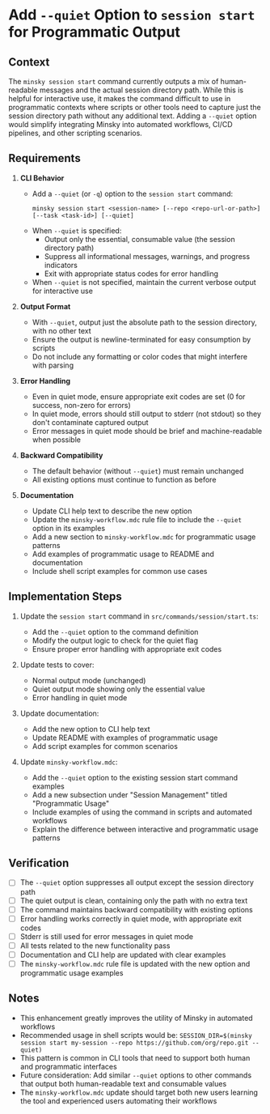 # Add `--quiet` Option to `session start` for Programmatic Output

## Context

The `minsky session start` command currently outputs a mix of human-readable messages and the actual session directory path. While this is helpful for interactive use, it makes the command difficult to use in programmatic contexts where scripts or other tools need to capture just the session directory path without any additional text. Adding a `--quiet` option would simplify integrating Minsky into automated workflows, CI/CD pipelines, and other scripting scenarios.

## Requirements

1. **CLI Behavior**

   - Add a `--quiet` (or `-q`) option to the `session start` command:
     ```
     minsky session start <session-name> [--repo <repo-url-or-path>] [--task <task-id>] [--quiet]
     ```
   - When `--quiet` is specified:
     - Output only the essential, consumable value (the session directory path)
     - Suppress all informational messages, warnings, and progress indicators
     - Exit with appropriate status codes for error handling
   - When `--quiet` is not specified, maintain the current verbose output for interactive use

2. **Output Format**

   - With `--quiet`, output just the absolute path to the session directory, with no other text
   - Ensure the output is newline-terminated for easy consumption by scripts
   - Do not include any formatting or color codes that might interfere with parsing

3. **Error Handling**

   - Even in quiet mode, ensure appropriate exit codes are set (0 for success, non-zero for errors)
   - In quiet mode, errors should still output to stderr (not stdout) so they don't contaminate captured output
   - Error messages in quiet mode should be brief and machine-readable when possible

4. **Backward Compatibility**

   - The default behavior (without `--quiet`) must remain unchanged
   - All existing options must continue to function as before

5. **Documentation**
   - Update CLI help text to describe the new option
   - Update the `minsky-workflow.mdc` rule file to include the `--quiet` option in its examples
   - Add a new section to `minsky-workflow.mdc` for programmatic usage patterns
   - Add examples of programmatic usage to README and documentation
   - Include shell script examples for common use cases

## Implementation Steps

1. Update the `session start` command in `src/commands/session/start.ts`:

   - Add the `--quiet` option to the command definition
   - Modify the output logic to check for the quiet flag
   - Ensure proper error handling with appropriate exit codes

2. Update tests to cover:

   - Normal output mode (unchanged)
   - Quiet output mode showing only the essential value
   - Error handling in quiet mode

3. Update documentation:

   - Add the new option to CLI help text
   - Update README with examples of programmatic usage
   - Add script examples for common scenarios

4. Update `minsky-workflow.mdc`:
   - Add the `--quiet` option to the existing session start command examples
   - Add a new subsection under "Session Management" titled "Programmatic Usage"
   - Include examples of using the command in scripts and automated workflows
   - Explain the difference between interactive and programmatic usage patterns

## Verification

- [ ] The `--quiet` option suppresses all output except the session directory path
- [ ] The quiet output is clean, containing only the path with no extra text
- [ ] The command maintains backward compatibility with existing options
- [ ] Error handling works correctly in quiet mode, with appropriate exit codes
- [ ] Stderr is still used for error messages in quiet mode
- [ ] All tests related to the new functionality pass
- [ ] Documentation and CLI help are updated with clear examples
- [ ] The `minsky-workflow.mdc` rule file is updated with the new option and programmatic usage examples

## Notes

- This enhancement greatly improves the utility of Minsky in automated workflows
- Recommended usage in shell scripts would be: `SESSION_DIR=$(minsky session start my-session --repo https://github.com/org/repo.git --quiet)`
- This pattern is common in CLI tools that need to support both human and programmatic interfaces
- Future consideration: Add similar `--quiet` options to other commands that output both human-readable text and consumable values
- The `minsky-workflow.mdc` update should target both new users learning the tool and experienced users automating their workflows
